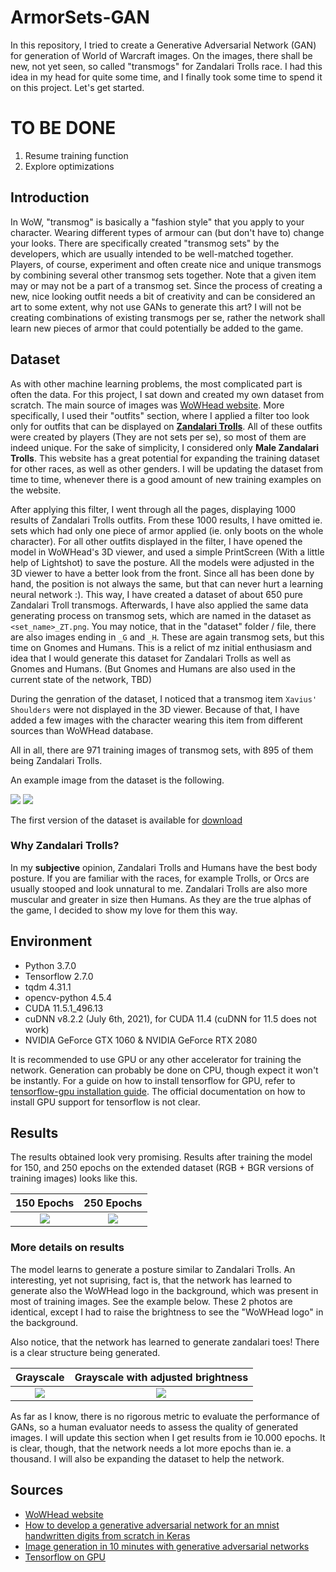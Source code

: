 # ArmorSets-GAN

In this repository, I tried to create a Generative Adversarial Network (GAN) for generation of World of Warcraft images. On the images, there shall be new, not yet seen, so called "transmogs" for Zandalari Trolls race. I had this idea in my head for quite some time, and I finally took some time to spend it on this project. Let's get started.

# TO BE DONE
1) Resume training function
2) Explore optimizations

## Introduction
In WoW, "transmog" is basically a "fashion style" that you apply to your character. Wearing different types of armour can (but don't have to) change your looks. There are specifically created "transmog sets" by the developers, which are usually intended to be well-matched together. Players, of course, experiment and often create nice and unique transmogs by combining several other transmog sets together. Note that a given item may or may not be a part of a transmog set. Since the process of creating a new, nice looking outfit needs a bit of creativity and can be considered an art to some extent, why not use GANs to generate this art? I will not be creating combinations of existing transmogs per se, rather the network shall learn new pieces of armor that could potentially be added to the game.

## Dataset
As with other machine learning problems, the most complicated part is often the data. For this project, I sat down and created my own dataset from scratch. 
The main source of images was [WoWHead website](https://www.wowhead.com/). More specifically, I used their "outfits" section, where I applied a filter too look only for outfits that can be displayed on [**Zandalari Trolls**](https://www.wowhead.com/outfits/race:31/gender:0). All of these outfits were created by players (They are not sets per se), so most of them are indeed unique. For the sake of simplicity, I considered only **Male Zandalari Trolls**. This website has a great potential for expanding the training dataset for other races, as well as other genders. I will be updating the dataset from time to time, whenever there is a good amount of new training examples on the website.

After applying this filter, I went through all the pages, displaying 1000 results of Zandalari Trolls outfits. From these 1000 results, I have omitted ie. sets which had only one piece of armor applied (ie. only boots on the whole character). For all other outfits displayed in the filter, I have opened the model in WoWHead's 3D viewer, and used a simple PrintScreen (With a little help of Lightshot) to save the posture. All the models were adjusted in the 3D viewer to have a better look from the front. Since all has been done by hand, the position is not always the same, but that can never hurt a learning neural network :). This way, I have created a dataset of about 650 pure Zandalari Troll transmogs. Afterwards, I have also applied the same data generating process on transmog sets, which are named in the dataset as `<set_name>_ZT.png`. You may notice, that in the "dataset" folder / file, there are also images ending in `_G` and `_H`. These are again transmog sets, but this time on Gnomes and Humans. This is a relict of mz initial enthusiasm and idea that I would generate this dataset for Zandalari Trolls as well as Gnomes and Humans. (But Gnomes and Humans are also used in the current state of the network, TBD)

During the genration of the dataset, I noticed that a transmog item `Xavius' Shoulders` were not displayed in the 3D viewer. Because of that, I have added a few images with the character wearing this item from different sources than WoWHead database.

All in all, there are 971 training images of transmog sets, with 895 of them being Zandalari Trolls.

An example image from the dataset is the following. 

![](img/test1.png) ![](img/test1_gray.png)

The first version of the dataset is available for [download](https://drive.google.com/file/d/1qCJO6fglDQ8qKJPVduYdcdQuxru9PDwP/view?usp=sharing)

### Why Zandalari Trolls?
In my **subjective** opinion, Zandalari Trolls and Humans have the best body posture. If you are familiar with the races, for example Trolls, or Orcs are usually stooped and look unnatural to me. Zandalari Trolls are also more muscular and greater in size then Humans. As they are the true alphas of the game, I decided to show my love for them this way.

## Environment
- Python 3.7.0
- Tensorflow 2.7.0
- tqdm 4.31.1
- opencv-python 4.5.4
- CUDA 11.5.1_496.13
- cuDNN v8.2.2 (July 6th, 2021), for CUDA 11.4 (cuDNN for 11.5 does not work)
- NVIDIA GeForce GTX 1060 & NVIDIA GeForce RTX 2080

It is recommended to use GPU or any other accelerator for training the network. Generation can probably be done on CPU, though expect it won't be instantly. For a guide on how to install tensorflow for GPU, refer to [tensorflow-gpu installation guide](https://www.youtube.com/watch?v=hHWkvEcDBO0&ab_channel=AladdinPersson). The official documentation on how to install GPU support for tensorflow is not clear.

## Results
The results obtained look very promising. Results after training the model for 150, and 250 epochs on the extended dataset (RGB + BGR versions of training images) looks like this.

150 Epochs             |  250 Epochs
:-------------------------:|:-------------------------:
![](img/150.png)  |  ![](img/250.png)

### More details on results
The model learns to generate a posture similar to Zandalari Trolls. An interesting, yet not suprising, fact is, that the network has learned to generate also the WoWHead logo in the background, which was present in most of training images. See the example below. These 2 photos are identical, except I had to raise the brightness to see the "WoWHead logo" in the background. 

Also notice, that the network has learned to generate zandalari toes! There is a clear structure being generated.

Grayscale             |  Grayscale with adjusted brightness
:-------------------------:|:-------------------------:
![](img/1k_nails.jpg)  |  ![](img/1k_nails_bright.png)

As far as I know, there is no rigorous metric to evaluate the performance of GANs, so a human evaluator needs to assess the quality of generated images. I will update this section when I get results from ie 10.000 epochs. It is clear, though, that the network needs a lot more epochs than ie. a thousand. I will also be expanding the dataset to help the network.

## Sources
- [WoWHead website](https://www.wowhead.com/)
- [How to develop a generative adversarial network for an mnist handwritten digits from scratch in Keras](https://machinelearningmastery.com/how-to-develop-a-generative-adversarial-network-for-an-mnist-handwritten-digits-from-scratch-in-keras/)
- [Image generation in 10 minutes with generative adversarial networks](https://towardsdatascience.com/image-generation-in-10-minutes-with-generative-adversarial-networks-c2afc56bfa3b)
- [Tensorflow on GPU](https://www.tensorflow.org/guide/gpu)
